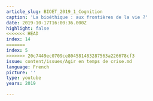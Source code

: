 ```yaml
---
article_slug: BIOET_2019_1_Cognition
caption: 'La bioéthique : aux frontières de la vie ?'
date: 2019-10-17T16:00:36.000Z
highlight: false
<<<<<<< HEAD
index: 14
=======
index: 5
>>>>>>> 20c7449ec0709ce804581483287563a226678cf3
issue: content/issues/Agir en temps de crise.md
language: French
picture: ''
type: youtube
years: 2019

---
```


